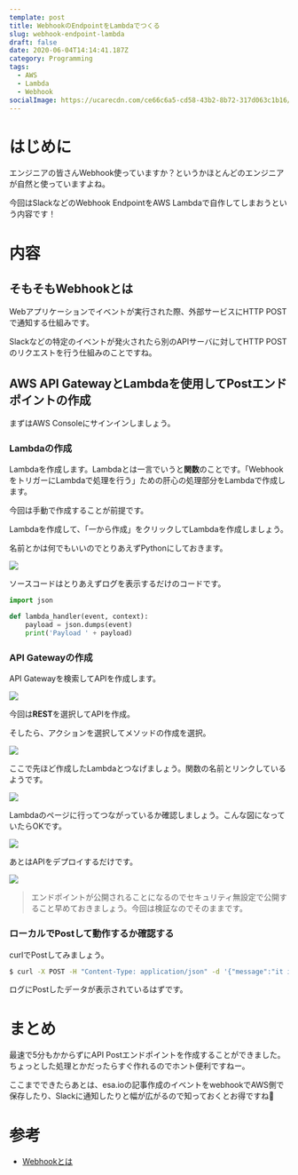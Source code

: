 ```yaml
---
template: post
title: WebhookのEndpointをLambdaでつくる
slug: webhook-endpoint-lambda
draft: false
date: 2020-06-04T14:14:41.187Z
category: Programming
tags:
  - AWS
  - Lambda
  - Webhook
socialImage: https://ucarecdn.com/ce66c6a5-cd58-43b2-8b72-317d063c1b16/
---
```

# はじめに

エンジニアの皆さんWebhook使っていますか？というかほとんどのエンジニアが自然と使っていますよね。

今回はSlackなどのWebhook EndpointをAWS Lambdaで自作してしまおうという内容です！

# 内容

## そもそもWebhookとは

Webアプリケーションでイベントが実行された際、外部サービスにHTTP POSTで通知する仕組みです。

Slackなどの特定のイベントが発火されたら別のAPIサーバに対してHTTP POSTのリクエストを行う仕組みのことですね。

## AWS API GatewayとLambdaを使用してPostエンドポイントの作成

まずはAWS Consoleにサインインしましょう。

### Lambdaの作成

Lambdaを作成します。Lambdaとは一言でいうと**関数**のことです。「WebhookをトリガーにLambdaで処理を行う」ための肝心の処理部分をLambdaで作成します。

今回は手動で作成することが前提です。

Lambdaを作成して、「一から作成」をクリックしてLambdaを作成しましょう。

名前とかは何でもいいのでとりあえずPythonにしておきます。

![](https://ucarecdn.com/2eb3b3bb-8e40-4d29-8f23-3feba0b0d38d/)

ソースコードはとりあえずログを表示するだけのコードです。

```python
import json

def lambda_handler(event, context):
    payload = json.dumps(event)
    print('Payload ' + payload)
```

### API Gatewayの作成

API Gatewayを検索してAPIを作成します。

![](https://ucarecdn.com/5a92de16-eb3b-41f1-b00d-583d1d7a9246/)

今回は**REST**を選択してAPIを作成。

そしたら、アクションを選択してメソッドの作成を選択。

![](https://ucarecdn.com/2e752d09-df7e-45d1-a57b-33c1c9007181/)

ここで先ほど作成したLambdaとつなげましょう。関数の名前とリンクしているようです。

![](https://ucarecdn.com/34a114ee-62c6-4dbe-a4df-53f824d784d2/)

Lambdaのページに行ってつながっているか確認しましょう。こんな図になっていたらOKです。

![](https://ucarecdn.com/7f68a74b-1328-4bf9-bc21-469c03ad3405/)

あとはAPIをデプロイするだけです。

![](https://ucarecdn.com/7d42e3d6-6d7b-40d5-9e19-f24c634544cf/)

> エンドポイントが公開されることになるのでセキュリティ無設定で公開すること早めておきましょう。今回は検証なのでそのままです。

### ローカルでPostして動作するか確認する

curlでPostしてみましょう。

```sh
$ curl -X POST -H "Content-Type: application/json" -d '{"message":"it is test"}'  https://{your-api-gateway-domain}.us-east-1.amazonaws.com/
```

ログにPostしたデータが表示されているはずです。

# まとめ

最速で5分もかからずにAPI Postエンドポイントを作成することができました。ちょっとした処理とかだったらすぐ作れるのでホント便利ですねー。

ここまでできたらあとは、esa.ioの記事作成のイベントをwebhookでAWS側で保存したり、Slackに通知したりと幅が広がるので知っておくとお得ですね🤗


# 参考

* [Webhookとは](https://kintone-blog.cybozu.co.jp/developer/000283.html#:~:text=Webhook%E3%81%A8%E3%81%AF%EF%BC%88%E7%95%A5%EF%BC%89%E3%80%81,%E3%81%A7%E9%80%9A%E7%9F%A5%E3%81%99%E3%82%8B%E4%BB%95%E7%B5%84%E3%81%BF%E3%81%A7%E3%81%99%E3%80%82)